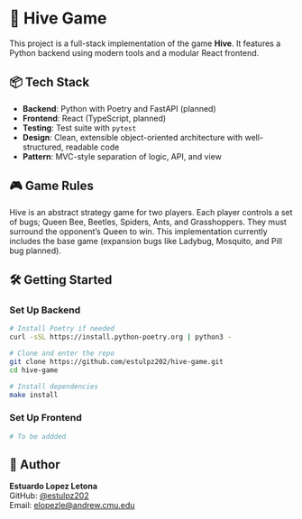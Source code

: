 # 🐝 Hive Game

This project is a full-stack implementation of the game **Hive**. It features a Python backend using modern tools and a modular React frontend.

## 📦 Tech Stack

- **Backend**: Python with Poetry and FastAPI (planned)
- **Frontend**: React (TypeScript, planned)
- **Testing**: Test suite with `pytest`
- **Design**: Clean, extensible object-oriented architecture with well-structured, readable code
- **Pattern**: MVC-style separation of logic, API, and view

## 🎮 Game Rules

Hive is an abstract strategy game for two players. Each player controls a set of bugs; Queen Bee, Beetles, Spiders, Ants, and Grasshoppers. They must surround the opponent’s Queen to win. This implementation currently includes the base game (expansion bugs like Ladybug, Mosquito, and Pill bug planned).

## 🛠 Getting Started

### Set Up Backend

```bash
# Install Poetry if needed
curl -sSL https://install.python-poetry.org | python3 -

# Clone and enter the repo
git clone https://github.com/estulpz202/hive-game.git
cd hive-game

# Install dependencies
make install
```

### Set Up Frontend

```bash
# To be addded
```

## 👤 Author

**Estuardo Lopez Letona**  
GitHub: [@estulpz202](https://github.com/estulpz202)  
Email: elopezle@andrew.cmu.edu
